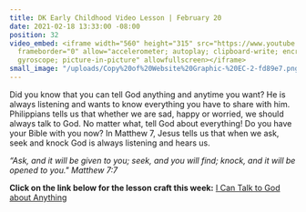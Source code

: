```yaml
---
title: DK Early Childhood Video Lesson | February 20
date: 2021-02-18 13:33:00 -08:00
position: 32
video_embed: <iframe width="560" height="315" src="https://www.youtube.com/embed/2yw3YKw35-s"
  frameborder="0" allow="accelerometer; autoplay; clipboard-write; encrypted-media;
  gyroscope; picture-in-picture" allowfullscreen></iframe>
small_image: "/uploads/Copy%20of%20Website%20Graphic-%20EC-2-fd89e7.png"
---
```


Did you know that you can tell God anything and anytime you want? He is always listening and wants to know everything you have to share with him. Philippians tells us that whether we are sad, happy or worried, we should always talk to God. No matter what, tell God about everything! Do you have your Bible with you now? In Matthew 7, Jesus tells us that when we ask, seek and knock God is always listening and hears us.

*“Ask, and it will be given to you; seek, and you will find; knock, and it will be opened to you." Matthew 7:7*

**Click on the link below for the lesson craft this week:**
[I Can Talk to God about Anything](https://drive.google.com/file/d/14F6SXEUOj1yAGYafLO6iAJOZPOk_FAS6/view?usp=sharing)
